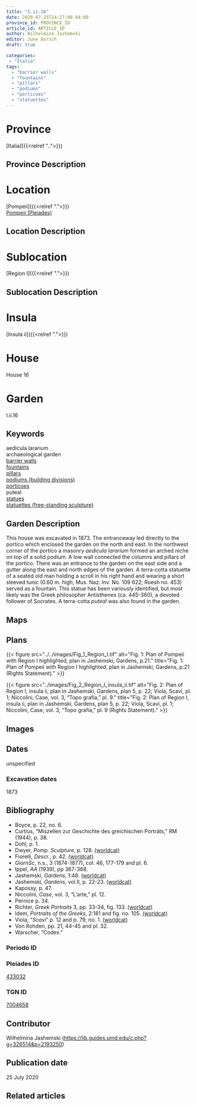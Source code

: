 ```yaml
---
title: "I.ii.16"
date: 2020-07-25T14:27:08-04:00
province_id: PROVINCE_ID
article_id: ARTICLE_ID
author: Wilhelmina Jashemski
editor: June Dorsch
draft: true

categories:
 - "Italia"
tags:
  - "barrier walls"
  - "fountains"
  - "pillars"
  - "podiums"
  - "porticoes"
  - "statuettes"
---
```


# Province

[Italia]({{<relref "..">}})

## Province Description

<!-- DESCRIPTION -->


# Location

[Pompeii]({{<relref ".">}}) \
[Pompeii (Pleiades)](https://pleiades.stoa.org/places/433032)

## Location Description

<!-- LEAVE THIS BLANK FOR NOW -->

# Sublocation

[Region I]({{<relref ".">}})

## Sublocation Description

<!-- DESCRIPTION -->

# Insula

[Insula ii]({{<relref ".">}})

# House

House 16

# Garden

I.ii.16

## Keywords

aedicula lararium \
archaeological garden \
[barrier walls](http://vocab.getty.edu/page/aat/300419302) \
[fountains](http://vocab.getty.edu/page/aat/300006179) \
[pillars](http://vocab.getty.edu/page/aat/300264605) \
[podiums (building divisions)](http://vocab.getty.edu/page/aat/300000976) \
[porticoes](http://vocab.getty.edu/page/aat/300004145) \
puteal \
[statues](http://vocab.getty.edu/page/aat/300047600) \
[statuettes (free-standing sculpture)](http://vocab.getty.edu/page/aat/300312262)  

## Garden Description

This house was excavated in 1873. The entranceway led directly to the portico which enclosed the garden on the north and east. In the northwest corner of the portico a masonry *aedicula lararium* formed an arched niche on top of a solid podium. A low wall connected the columns and pillars of the portico. There was an entrance to the garden on the east side and a gutter along the east and north edges of the garden. A terra-cotta statuette of a seated old man holding a scroll in his right hand and wearing a short sleeved tunic (0.60 m. high; Mus. Naz. Inv. No. 109 622; Ruesh no. 453) served as a fountain. This statue has been variously identified, but most likely was the Greek philosopher Antisthenes (ca. 445-360), a devoted follower of Socrates. A terra-cotta *puteal* was also found in the garden.

## Maps

<!--
OLD WAY (DO NOT USE)
![alt_text](../../images/image_name.ext)
*CAPTION*

NEW WAY ↓↓↓↓
{{< figure src="../../images/image_name.ext" alt="ALT_TEXT" title="CAPTION" >}}
-->

## Plans

{{< figure src="../../images/Fig_1_Region_I.tif" alt="Fig. 1: Plan of Pompeii with Region I highlighted, plan in Jashemski, Gardens, p.21." title="Fig. 1: Plan of Pompeii with Region I highlighted, plan in Jashemski, Gardens, p.21 (Rights Statement)." >}}

{{< figure src="../images/Fig_2_Region_I_insula_ii.tif" alt="Fig. 2: Plan of Region I, insula ii, plan in Jashemski, Gardens, plan 5, p. 22; Viola, Scavi, pl. 1; Niccolini, Case, vol. 3, “Topo grafia,” pl. 9." title="Fig. 2: Plan of Region I, insula ii, plan in Jashemski, Gardens, plan 5, p. 22; Viola, Scavi, pl. 1; Niccolini, Case, vol. 3, “Topo grafia,” pl. 9 (Rights Statement)." >}}

## Images


## Dates

unspecified

### Excavation dates

1873

## Bibliography

* Boyce, p. 22, no. 6.
* Curtius, "Miszellen zur Geschichte des greichischen Porträts,” RM (1944), p. 38.
* Dohl, p. 1.
* Dwyer, *Pomp. Sculpture*, p. 128. [(worldcat)](http://www.worldcat.org/oclc/905743252)
* Fiorelli, *Descr.*, p. 42. [(worldcat)](http://www.worldcat.org/oclc/908272023)
* *GiornSc*, n.s., 3 (1874-1877), col. 46, 177-179 and pl. 6.
* Ippel, *AA* (1939), pp 367-368.
* Jashemski, *Gardens*, 1:48. [(worldcat)](http://www.worldcat.org/oclc/884024123)
* Jashemski, *Gardens*, vol.II, p. 22-23. [(worldcat)](http://www.worldcat.org/oclc/921816405)
* Kapossy, p. 47.
* Niccolini, *Case*, vol. 3, “L’arte,” pl. 12.
* Pernice p. 34.
* Richter, *Greek Portraits* 3, pp. 33-34, fig. 133. [(worldcat)](http://www.worldcat.org/oclc/314864505)
* Idem, *Portraits of the Greeks*, 2:181 and fig. no. 105. [(worldcat)](http://www.worldcat.org/oclc/635578262)
* Viola, “*Scavi*” p. 12 and p. 79, no. 1. [(worldcat)](http://www.worldcat.org/oclc/715087975)
* Von Rohden, pp. 21, 44-45 and pl. 32.
* Warscher, “Codex.”

### Periodo ID

<!-- [PERIODO_ID](https://pleiades.stoa.org/places/PLEIADES_ID) -->

### Pleiades ID

[433032](https://pleiades.stoa.org/places/433032)

### TGN ID

[7004658](http://vocab.getty.edu/page/tgn/7004658)

## Contributor

Wilhelmina Jashemski (https://lib.guides.umd.edu/c.php?g=326514&p=2193250)

## Publication date

25 July 2020

## Related articles

<!-- Links to other related articles. Leave blank for now -->
